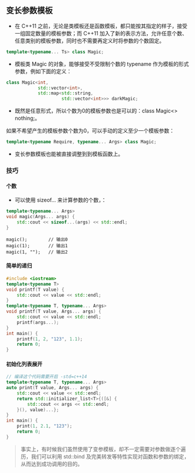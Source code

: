 ## 变长参数模板

- 在 C++11 之前，无论是类模板还是函数模板，都只能按其指定的样子，接受一组固定数量的模板参数；而 C++11 加入了新的表示方法，允许任意个数、任意类别的模板参数，同时也不需要再定义时将参数的个数固定。

```cpp
template<typename... Ts> class Magic;
```

- 模板类 Magic 的对象，能够接受不受限制个数的 typename 作为模板的形式参数，例如下面的定义：

```cpp
class Magic<int, 
            std::vector<int>, 
            std::map<std::string, 
                     std::vector<int>>> darkMagic;
```
- 既然是任意形式，所以个数为0的模板参数也是可以的：class Magic<> nothing;。

如果不希望产生的模板参数个数为0，可以手动的定义至少一个模板参数：

```cpp
template<typename Require, typename... Args> class Magic;
```

- 变长参数模板也能被直接调整到到模板函数上。


### 技巧

#### 个数

- 可以使用 sizeof... 来计算参数的个数，：

```cpp
template<typename... Args>
void magic(Args... args) {
    std::cout << sizeof...(args) << std::endl;
}

```

```
magic();        // 输出0
magic(1);       // 输出1
magic(1, "");   // 输出2
```


#### 简单的递归

```cpp
#include <iostream>
template<typename T>
void printf(T value) {
    std::cout << value << std::endl;
}
template<typename T, typename... Args>
void printf(T value, Args... args) {
    std::cout << value << std::endl;
    printf(args...);
}
int main() {
    printf(1, 2, "123", 1.1);
    return 0;
}
```

#### 初始化列表展开

```cpp
// 编译这个代码需要开启 -std=c++14
template<typename T, typename... Args>
auto print(T value, Args... args) {
    std::cout << value << std::endl;
    return std::initializer_list<T>{([&] {
        std::cout << args << std::endl;
    }(), value)...};
}
int main() {
    print(1, 2.1, "123");
    return 0;
}
```

> 事实上，有时候我们虽然使用了变参模板，却不一定需要对参数做逐个遍历，我们可以利用 std::bind 及完美转发等特性实现对函数和参数的绑定，从而达到成功调用的目的。
